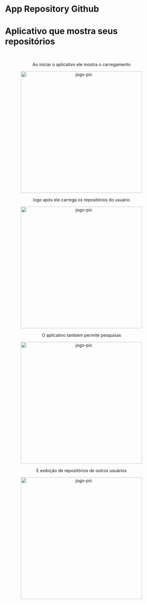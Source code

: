 # App Repository Github

<h1>Aplicativo que mostra seus repositórios</h1>
 <br>
 
 <div align="center">
 <p>Ao iniciar o aplicativo ele mostra o carregamento</p>

<img align="center" alt="jogo-pic" height="400" src="./mídia/Screenshot_3.png"/>

<p>logo após ele carrega os repositórios do usuário</p>

<img align="center" alt="jogo-pic" height="400" src="./mídia/Screenshot_1.png"/>

<p>O aplicativo também permite pesquisas</p>

<img align="center" alt="jogo-pic" height="400" src="./mídia/Screenshot_2.png"/>

<p>E exibição de repositórios de outros usuários</p>

<img align="center" alt="jogo-pic" height="400" src="./mídia/Screenshot_4.png"/>

</div>
 
